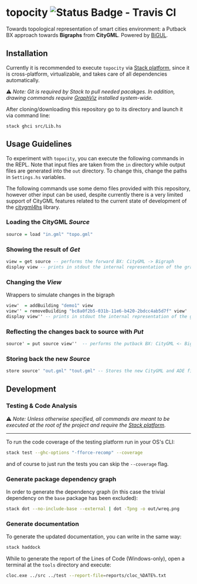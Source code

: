 # topocity ![Status Badge - Travis CI](https://travis-ci.com/ennioVisco/topocity.svg?branch=master)
Towards topological representation of smart cities environment: a Putback BX approach towards **Bigraphs** from **CityGML**.
Powered by [BiGUL][5d8ff35d].

## Installation
Currently it is recommended to execute `topocity` via [Stack platform][45cc488c], since it is cross-platform, virtualizable, and takes care of all dependencies automatically.

:warning: _Note: Git is required by Stack to pull needed pacakges. In addition, drawing commands require [GraphViz][927a319c] installed system-wide._

After cloning/downloading this repository go to its directory and
launch it via command line:


```
stack ghci src/Lib.hs
```

## Usage Guidelines

To experiment with `topocity`, you can execute the following commands in the REPL. Note that input files are taken from the `in` directory while output files are generated into the `out` directory. To change this, change the paths in `Settings.hs` variables.

The following commands use some demo files provided with this repository, however other input can be used, despite currently there is a very limited support of CityGML features related to the current state of development of the [citygml4hs][4d6757c3] library.

### Loading the CityGML _Source_

```haskell
source = load "in.gml" "topo.gml"
```

### Showing the result of _Get_

```haskell
view = get source -- performs the forward BX: CityGML -> Bigraph
display view -- prints in stdout the internal representation of the graph
```

### Changing the _View_

Wrappers to simulate changes in the bigraph

```haskell
view'  = addBuilding "demo1" view
view'' = removeBuilding "bc8a0f2b5-031b-11e6-b420-2bdcc4ab5d7f" view'
display view'' -- prints in stdout the internal representation of the graph
```

### Reflecting the changes back to source with _Put_

```haskell
source' = put source view''  -- performs the putback BX: CityGML <- Bigraph
```

### Storing back the new _Source_

```haskell
store source' "out.gml" "tout.gml" -- Stores the new CityGML and ADE files
```

## Development

### Testing & Code Analysis
:warning: _Note: Unless otherwise specified, all commands are meant to be executed at the root of the project and require the [Stack platform][45cc488c]._

---
To run the code coverage of the testing platform run in your OS's CLI:

```sh
stack test --ghc-options "-fforce-recomp" --coverage
```

and of course to just run the tests you can skip the `--coverage` flag.

### Generate package dependency graph
In order to generate the dependency graph (in this case the trivial dependency on the `base` package has been excluded):

```sh
stack dot --no-include-base --external | dot -Tpng -o out/wreq.png
```

### Generate documentation

To generate the updated documentation, you can write in the same way:

```sh
stack haddock
```

While to generate the report of the Lines of Code (Windows-only), open a terminal at the `tools` directory and execute:
```sh
cloc.exe ../src ../test --report-file=reports/cloc_%DATE%.txt
```

[4d6757c3]: https://github.com/ennioVisco/citygml4hs "citygml4hs"

[927a319c]: https://www.graphviz.org/ "GraphViz"

[45cc488c]: https://haskellstack.org "Haskell Stack Website"

[5d8ff35d]: https://bitbucket.org/prl_tokyo/bigul/ "BiGUL: The Bidirectional Generic Update Language"
